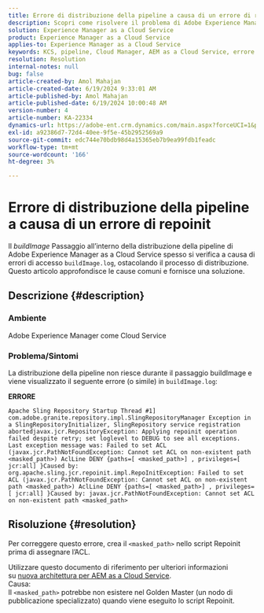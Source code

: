```yaml
---
title: Errore di distribuzione della pipeline a causa di un errore di repoinit
description: Scopri come risolvere il problema di Adobe Experience Manager as a Cloud Service, in cui la distribuzione della pipeline non riesce a causa di un errore RepoInit.
solution: Experience Manager as a Cloud Service
product: Experience Manager as a Cloud Service
applies-to: Experience Manager as a Cloud Service
keywords: KCS, pipeline, Cloud Manager, AEM as a Cloud Service, errore Repoinit, Experience Manager, AEMaaCS, distribuzione
resolution: Resolution
internal-notes: null
bug: false
article-created-by: Amol Mahajan
article-created-date: 6/19/2024 9:33:01 AM
article-published-by: Amol Mahajan
article-published-date: 6/19/2024 10:00:48 AM
version-number: 4
article-number: KA-22334
dynamics-url: https://adobe-ent.crm.dynamics.com/main.aspx?forceUCI=1&pagetype=entityrecord&etn=knowledgearticle&id=cb0221e7-1e2e-ef11-840a-00224803d726
exl-id: a92386d7-72d4-40ee-9f5e-45b2952569a9
source-git-commit: edc744e70bdb98d4a15365eb7b9ea99fdb1feadc
workflow-type: tm+mt
source-wordcount: '166'
ht-degree: 3%

---
```


# Errore di distribuzione della pipeline a causa di un errore di repoinit


Il *buildImage* Passaggio all’interno della distribuzione della pipeline di Adobe Experience Manager as a Cloud Service spesso si verifica a causa di errori di accesso `buildImage.log`, ostacolando il processo di distribuzione. Questo articolo approfondisce le cause comuni e fornisce una soluzione.

## Descrizione {#description}


### <b>Ambiente</b>

Adobe Experience Manager come Cloud Service



### <b>Problema/Sintomi</b>

La distribuzione della pipeline non riesce durante il passaggio buildImage e viene visualizzato il seguente errore (o simile) in `buildImage.log`:

<b>ERRORE</b>


```
Apache Sling Repository Startup Thread #1]  com.adobe.granite.repository.impl.SlingRepositoryManager Exception in a SlingRepositoryInitializer, SlingRepository service registration abortedjavax.jcr.RepositoryException: Applying repoinit operation failed despite retry; set loglevel to DEBUG to see all exceptions. Last exception message was: Failed to set ACL (javax.jcr.PathNotFoundException: Cannot set ACL on non-existent path <masked_path>) AclLine DENY {paths=[ <masked_path>] , privileges=[ jcr:all] }Caused by: org.apache.sling.jcr.repoinit.impl.RepoInitException: Failed to set ACL (javax.jcr.PathNotFoundException: Cannot set ACL on non-existent path <masked_path>) AclLine DENY {paths=[ <masked_path>] , privileges=[ jcr:all] }Caused by: javax.jcr.PathNotFoundException: Cannot set ACL on non-existent path <masked_path>
```



## Risoluzione {#resolution}


Per correggere questo errore, crea il `<masked_path>` nello script Repoinit prima di assegnare l’ACL.

Utilizzare questo documento di riferimento per ulteriori informazioni su [nuova architettura per AEM as a Cloud Service](https://experienceleague.adobe.com/docs/experience-manager-cloud-service/content/overview/architecture.html?lang=en#key-evolutions:~:text=publish%20nodes.%20Il-,dorato%20master,-è%20a%20specializzato).
<br>Causa:<br>
Il `<masked_path>` potrebbe non esistere nel Golden Master (un nodo di pubblicazione specializzato) quando viene eseguito lo script Repoinit.
